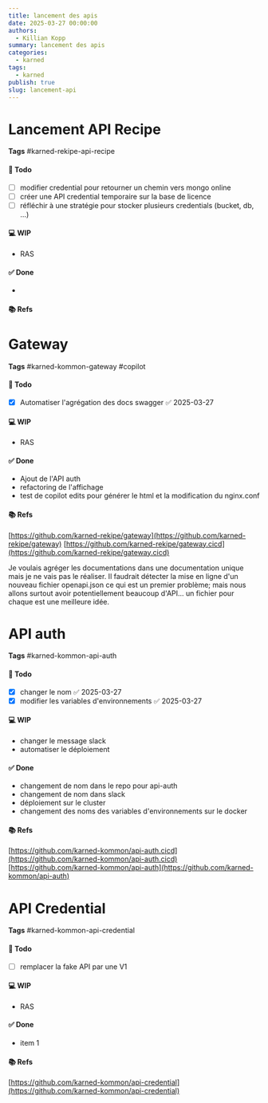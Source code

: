 ```yaml
---
title: lancement des apis
date: 2025-03-27 00:00:00
authors:
  - Killian Kopp
summary: lancement des apis
categories:
  - karned
tags:
  - karned
publish: true
slug: lancement-api
---
```

# Lancement API Recipe
**Tags** #karned-rekipe-api-recipe
#### 📓 Todo
- [ ] modifier credential pour retourner un chemin vers mongo online
- [ ] créer une API credential temporaire sur la base de licence
- [ ] réfléchir à une stratégie pour stocker plusieurs credentials (bucket, db, ...)

#### 💻 WIP
- RAS

#### ✅ Done
- 

#### 📚 Refs

# Gateway
**Tags** #karned-kommon-gateway #copilot 
#### 📓 Todo
- [x] Automatiser l'agrégation des docs swagger ✅ 2025-03-27

#### 💻 WIP
- RAS

#### ✅ Done
- Ajout de l'API auth
- refactoring de l'affichage
- test de copilot edits pour générer le html et la modification du nginx.conf

#### 📚 Refs
[https://github.com/karned-rekipe/gateway](https://github.com/karned-rekipe/gateway)
[https://github.com/karned-rekipe/gateway.cicd](https://github.com/karned-rekipe/gateway.cicd)

Je voulais agréger les documentations dans une documentation unique mais je ne vais pas le réaliser. Il faudrait détecter la mise en ligne d'un nouveau fichier openapi.json ce qui est un premier problème; mais nous allons surtout avoir potentiellement beaucoup d'API... un fichier pour chaque est une meilleure idée.

# API auth
**Tags** #karned-kommon-api-auth
#### 📓 Todo
- [x] changer le nom ✅ 2025-03-27
- [x] modifier les variables d'environnements ✅ 2025-03-27

#### 💻 WIP
- changer le message slack
- automatiser le déploiement

#### ✅ Done
- changement de nom dans le repo pour api-auth
- changement de nom dans slack
- déploiement sur le cluster
- changement des noms des variables d'environnements sur le docker

#### 📚 Refs
[https://github.com/karned-kommon/api-auth.cicd](https://github.com/karned-kommon/api-auth.cicd)
[https://github.com/karned-kommon/api-auth](https://github.com/karned-kommon/api-auth)
# API Credential
**Tags** #karned-kommon-api-credential
#### 📓 Todo
- [ ] remplacer la fake API par une V1

#### 💻 WIP
- RAS

#### ✅ Done
- item 1

#### 📚 Refs
[https://github.com/karned-kommon/api-credential](https://github.com/karned-kommon/api-credential)
